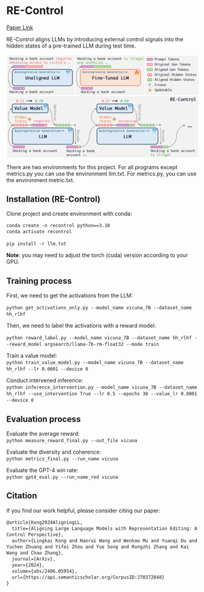 # RE-Control
[Paper Link](https://arxiv.org/abs/2406.05954)

RE-Control aligns LLMs by introducing external control signals into the hidden states of a pre-trained LLM during test time. 

![image](overview.jpg)



There are two environments for this project. For all programs except metrics.py you can use the environment llm.txt. For metrics.py, you can use the environment metric.txt.

## Installation (RE-Control)

Clone project and create environment with conda:
```
conda create -n recontrol python==3.10
conda activate recontrol

pip install -r llm.txt
```

**Note**: you may need to adjust the torch (cuda) version according to your GPU.

## Training process

First, we need to get the activations from the LLM:

`python get_activations_only.py --model_name vicuna_7B --dataset_name hh_rlhf`

Then, we need to label the activations with a reward model:

`python reward_label.py --model_name vicuna_7B --dataset_name hh_rlhf --reward_model argsearch/llama-7b-rm-float32 --mode train`

Train a value model:  
`python train_value_model.py --model_name vicuna_7B --dataset_name hh_rlhf --lr 0.0001 --device 0`

Conduct intervened inference:  
`python inference_intervention.py --model_name vicuna_7B --dataset_name hh_rlhf --use_intervention True --lr 0.5 --epochs 30 --value_lr 0.0001 --device 0`

## Evaluation process
Evaluate the average reward:  
`python measure_reward_final.py --out_file vicuna`

Evaluate the diversity and coherence:  
`python metrics_final.py --run_name vicuna`

Evaluate the GPT-4 win rate:  
`python gpt4_eval.py --run_name_red vicuna`


## Citation
If you find our work helpful, please consider citing our paper:

```
@article{Kong2024AligningLL,
  title={Aligning Large Language Models with Representation Editing: A Control Perspective},
  author={Lingkai Kong and Haorui Wang and Wenhao Mu and Yuanqi Du and Yuchen Zhuang and Yifei Zhou and Yue Song and Rongzhi Zhang and Kai Wang and Chao Zhang},
  journal={ArXiv},
  year={2024},
  volume={abs/2406.05954},
  url={https://api.semanticscholar.org/CorpusID:270372048}
}
```
